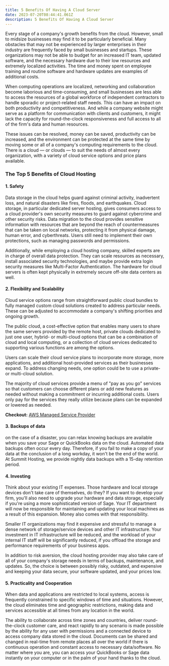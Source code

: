 ```yaml
---
title: 5 Benefits Of Having A Cloud Server
date: 2023-07-20T08:44:41.061Z
description: 5 Benefits Of Having A Cloud Server
---
```

Every stage of a company's growth benefits from the cloud. However, small to midsize businesses may find it to be particularly beneficial. Many obstacles that may not be experienced by larger enterprises in their industry are frequently faced by small businesses and startups. These organizations may not be able to budget for an increased IT team, updated software, and the necessary hardware due to their low resources and extremely localized activities. The time and money spent on employee training and routine software and hardware updates are examples of additional costs.

When computing operations are localized, networking and collaboration become laborious and time-consuming, and small businesses are less able to access the resources of a global workforce of independent contractors to handle sporadic or project-related staff needs. This can have an impact on both productivity and competitiveness. And while a company website might serve as a platform for communication with clients and customers, it might lack the capacity for round-the-clock responsiveness and full access to all of the firm's data and human resources.

These issues can be resolved, money can be saved, productivity can be increased, and the environment can be protected at the same time by moving some or all of a company's computing requirements to the cloud. There is a cloud — or clouds — to suit the needs of almost every organization, with a variety of cloud service options and price plans available.

### The Top 5 Benefits of Cloud Hosting



#### 1. Safety

Data storage in the cloud helps guard against criminal activity, inadvertent loss, and natural disasters like fires, floods, and earthquakes. Cloud storage, in particular dedicated server hosting, gives consumers access to a cloud provider's own security measures to guard against cybercrime and other security risks. Data migration to the cloud provides sensitive information with resources that are beyond the reach of countermeasures that can be taken on local networks, protecting it from physical damage, human error, and cyberthreats. Users still need to implement their own protections, such as managing passwords and permissions.

Additionally, while employing a cloud hosting company, skilled experts are in charge of overall data protection. They can scale resources as necessary, install associated security technologies, and maybe provide extra login security measures like Multi-Factor Authentication. The hardware for cloud servers is often kept physically in extremely secure off-site data centers as well.

#### 2. Flexibility and Scalability

Cloud service options range from straightforward public cloud bundles to fully managed custom cloud solutions created to address particular needs. These can be adjusted to accommodate a company's shifting priorities and ongoing growth.

The public cloud, a cost-effective option that enables many users to share the same servers provided by the remote host, private clouds dedicated to just one user, hybrid- or multi-cloud options that can be a combination of cloud and local computing, or a collection of cloud services dedicated to supporting various functions are among the options.

Users can scale their cloud service plans to incorporate more storage, more applications, and additional host-provided services as their businesses expand. To address changing needs, one option could be to use a private- or multi-cloud solution.

The majority of cloud services provide a menu of "pay as you go" services so that customers can choose different plans or add new features as needed without making a commitment or incurring additional costs. Users only pay for the services they really utilize because plans can be expanded or lowered as needed.

**Checkout:** [AWS Managed Service Provider](https://opsio.in/)

#### 3. Backups of data

on the case of a disaster, you can relax knowing backups are available when you save your Sage or QuickBooks data on the cloud. Automated data backups often occur every day. Therefore, if you fail to make a copy of your data at the conclusion of a long workday, it won't be the end of the world. At Summit Hosting, we provide nightly data backups with a 15-day retention period.

#### 4. Investing

Think about your existing IT expenses. Those hardware and local storage devices don't take care of themselves, do they? If you want to develop your firm, you'll also need to upgrade your hardware and data storage, especially if you're using a more sophisticated version of Sage. Your IT department will now be responsible for maintaining and updating your local machines as a result of this expansion. Money also comes with that responsibility.

Smaller IT organizations may find it expensive and stressful to manage a dense network of storage/service devices and other IT infrastructure. Your investment in IT infrastructure will be reduced, and the workload of your internal IT staff will be significantly reduced, if you offload the storage and performance requirements of your business apps.

In addition to risk aversion, the cloud hosting provider may also take care of all of your company's storage needs in terms of backups, maintenance, and updates. So, the choice is between possibly risky, outdated, and expensive and keeping your data secure, your software updated, and your prices low.

#### 5. Practicality and Cooperation

When data and applications are restricted to local systems, access is frequently constrained to specific windows of time and situations. However, the cloud eliminates time and geographic restrictions, making data and services accessible at all times from any location in the world.

The ability to collaborate across time zones and countries, deliver round-the-clock customer care, and react rapidly to any scenario is made possible by the ability for any user with permissions and a connected device to access company data stored in the cloud. Documents can be shared and changed in real-time from remote places all over the world if there is continuous operation and constant access to necessary data/software. No matter where you are, you can access your QuickBooks or Sage data instantly on your computer or in the palm of your hand thanks to the cloud.